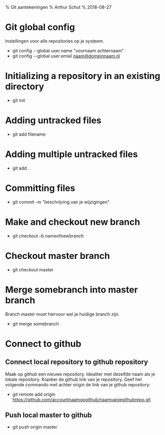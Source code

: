 % Git aantekeningen
% Arthur Schut
% 2018-08-27

# Git global config
Instellingen voor alle repositories op je systeem.

- git config --global user.name "voornaam achternaam"
- git config --global user.email naam@domeinnaam.nl

# Initializing a repository in an existing directory
- git init

# Adding untracked files
- git add filename

# Adding multiple untracked files
- git add .

# Committing files
- git commit -m "beschrijving van je wijzigingen"

# Make and checkout new branch
- git checkout -b nameofnewbranch

# Checkout master branch
- git checkout master

# Merge somebranch into master branch
Branch master moet hiervoor wel je huidige branch zijn.
- git merge somebranch

# Connect to github
## Connect local repository to github repository
Maak op github een nieuwe repository. Idealiter met dezelfde naam als je lokale
repository. Kopiëer de github link van je repository. Geef het volgende
commando met achter origin de link van je github repository:

- git remote add origin https://github.com/accountnaamopgithub/naamvanjegithubrepo.git

## Push local master to github
- git push origin master
